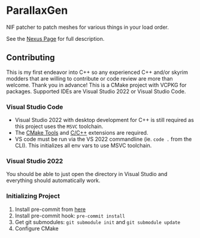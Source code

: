 # ParallaxGen

NIF patcher to patch meshes for various things in your load order.

See the [Nexus Page](https://www.nexusmods.com/skyrimspecialedition/mods/120946) for full description.

## Contributing

This is my first endeavor into C++ so any experienced C++ and/or skyrim modders that are willing to contribute or code review are more than welcome. Thank you in advance! This is a CMake project with VCPKG for packages. Supported IDEs are Visual Studio 2022 or Visual Studio Code.

### Visual Studio Code

* Visual Studio 2022 with desktop development for C++ is still required as this project uses the `MSVC` toolchain.
* The [CMake Tools](https://marketplace.visualstudio.com/items?itemName=ms-vscode.cmake-tools) and [C/C++](https://marketplace.visualstudio.com/items?itemName=ms-vscode.cpptools) extensions are required.
* VS code must be run via the VS 2022 commandline (ie. `code .` from the CLI). This initializes all env vars to use MSVC toolchain.

### Visual Studio 2022

You should be able to just open the directory in Visual Studio and everything should automatically work.

### Initializing Project

1. Install pre-commit from [here](https://pre-commit.com/)
1. Install pre-commit hook: `pre-commit install`
1. Get git submodules: `git submodule init` and `git submodule update`
1. Configure CMake
